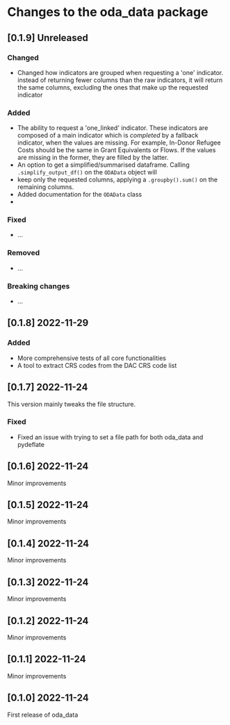 # Changes to the oda_data package

## [0.1.9] Unreleased


### Changed
* Changed how indicators are grouped when requesting a 'one' indicator.
instead of returning fewer columns than the raw indicators, it will return the
same columns, excluding the ones that make up the requested indicator


### Added
* The ability to request a 'one_linked' indicator. These indicators are composed of a main indicator
which is _completed_ by a fallback indicator, when the values are missing. For example, In-Donor Refugee Costs
should be the same in Grant Equivalents or Flows. If the values are missing in the former, they are filled by the latter.
* An option to get a simplified/summarised dataframe. Calling `.simplify_output_df()` on the `ODAData` object will
* keep only the requested columns, applying a `.groupby().sum()` on the remaining columns. 
* Added documentation for the `ODAData` class
* 


### Fixed
* ...

### Removed
* ...

### Breaking changes
* ...

## [0.1.8] 2022-11-29

### Added
* More comprehensive tests of all core functionalities
* A tool to extract CRS codes from the DAC CRS code list

## [0.1.7] 2022-11-24
This version mainly tweaks the file structure.

### Fixed
* Fixed an issue with trying to set a file path for both oda_data and pydeflate

## [0.1.6] 2022-11-24
Minor improvements

## [0.1.5] 2022-11-24
Minor improvements

## [0.1.4] 2022-11-24
Minor improvements

## [0.1.3] 2022-11-24
Minor improvements

## [0.1.2] 2022-11-24
Minor improvements

## [0.1.1] 2022-11-24
Minor improvements

## [0.1.0] 2022-11-24
First release of oda_data
